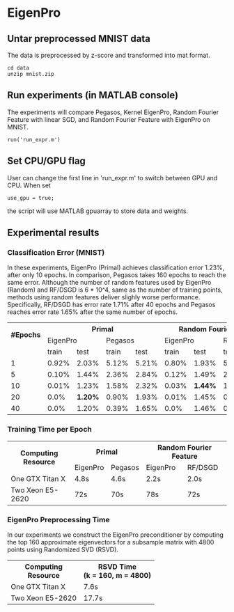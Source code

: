 # EigenPro

## Untar preprocessed MNIST data
The data is preprocessed by z-score and transformed into mat format.
```
cd data
unzip mnist.zip
```

## Run experiments (in MATLAB console)
The experiments will compare Pegasos, Kernel EigenPro, Random Fourier Feature with linear SGD, and Random Fourier Feature with EigenPro on MNIST.
```
run('run_expr.m')
```

## Set CPU/GPU flag
User can change the first line in 'run_expr.m' to switch between GPU and CPU. When set
```
use_gpu = true;
```
the script will use MATLAB gpuarray to store data and weights.

## Experimental results

### Classification Error (MNIST)
In these experiments, EigenPro (Primal) achieves classification error 1.23%, after only 10 epochs. In comparison, Pegasos takes 160 epochs to reach the same error. Although the number of random features used by EigenPro (Random) and RF/DSGD is 6 * 10^4, same as the number of training points, methods using random features deliver slighly worse performance. Specifically, RF/DSGD has error rate 1.71% after 40 epochs and Pegasos reaches error rate 1.65% after the same number of epochs.

<table>
  <tr>
    <th rowspan="2">#Epochs</th>
    <th colspan="4">Primal</th>
    <th colspan="4">Random Fourier Feature</th>
  </tr>
  <tr>
    <td colspan="2">EigenPro</td>
    <td colspan="2">Pegasos</td>
    <td colspan="2">EigenPro</td>
    <td colspan="2">RF/DSGD</td>
  </tr>
  <tr>
    <td></td>
    <td>train</td>
    <td>test</td>
    <td>train</td>
    <td>test</td>
    <td>train</td>
    <td>test</td>
    <td>train</td>
    <td>test</td>
  </tr>
  <tr>
    <td>1</td>
    <td>0.92%</td>
    <td>2.03%</td>
    <td>5.12%</td>
    <td>5.21%</td>
    <td>0.80%</td>
    <td>1.93%</td>
    <td>5.21%</td>
    <td>5.33%</td>
  </tr>
  <tr>
    <td>5</td>
    <td>0.10%</td>
    <td>1.44%</td>
    <td>2.36%</td>
    <td>2.84%</td>
    <td>0.12%</td>
    <td>1.49%</td>
    <td>2.48%</td>
    <td>2.98%</td>
  </tr>
  <tr>
    <td>10</td>
    <td>0.01%</td>
    <td>1.23%</td>
    <td>1.58%</td>
    <td>2.32%</td>
    <td>0.03%</td>
    <td><b>1.44%</b></td>
    <td>1.66%</td>
    <td>2.37%</td>
  </tr>
  <tr>
    <td>20</td>
    <td>0.0%</td>
    <td><b>1.20%</b></td>
    <td>0.90%</td>
    <td>1.93%</td>
    <td>0.01%</td>
    <td>1.45%</td>
    <td>0.98%</td>
    <td>2.03%</td>
  </tr>
  <tr>
    <td>40</td>
    <td>0.0%</td>
    <td>1.20%</td>
    <td>0.39%</td>
    <td>1.65%</td>
    <td>0.0%</td>
    <td>1.46%</td>
    <td>0.49%</td>
    <td>1.71%</td>
  </tr>
</table>


### Training Time per Epoch

<table>
  <tr>
    <th rowspan="2">Computing<br>Resource</th>
    <th colspan="2">Primal</th>
    <th colspan="2">Random Fourier Feature</th>
  </tr>
  <tr>
    <td>EigenPro</td>
    <td>Pegasos</td>
    <td>EigenPro</td>
    <td>RF/DSGD</td>
  </tr>
  <tr>
    <td>One GTX Titan X</td>
    <td>4.8s</td>
    <td>4.6s</td>
    <td>2.2s</td>
    <td>2.0s</td>
  </tr>
  <tr>
    <td>Two Xeon E5-2620</td>
    <td>72s</td>
    <td>70s</td>
    <td>78s</td>
    <td>72s</td>
  </tr>
</table>

### EigenPro Preprocessing Time
In our experiments we construct the EigenPro preconditioner by computing the top 160 approximate eigenvectors for a subsample matrix with 4800 points using Randomized SVD (RSVD).

<table>
  <tr>
    <th>Computing<br>Resource</th>
    <th>RSVD Time<br>(k = 160, m = 4800)</th>
  </tr>
  <tr>
    <td>One GTX Titan X</td>
    <td>7.6s</td>
  </tr>
  <tr>
    <td>Two Xeon E5-2620</td>
    <td>17.7s</td>
  </tr>
</table>

